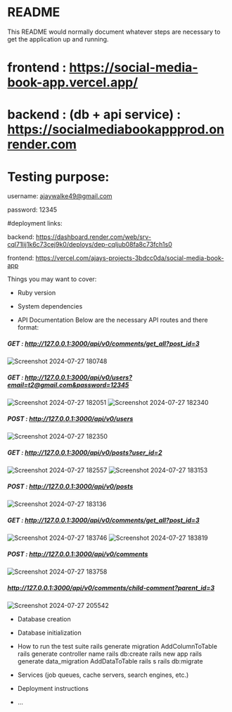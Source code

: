 # README

This README would normally document whatever steps are necessary to get the
application up and running.


# frontend : https://social-media-book-app.vercel.app/
# backend : (db + api service) : https://socialmediabookappprod.onrender.com


# Testing purpose:

username: ajaywalke49@gmail.com

password: 12345


#deployment links:

backend: https://dashboard.render.com/web/srv-cql71lij1k6c73cej9k0/deploys/dep-cqljub08fa8c73fch1s0

frontend: https://vercel.com/ajays-projects-3bdcc0da/social-media-book-app

Things you may want to cover:

* Ruby version

* System dependencies

* API Documentation
Below are the necessary API routes and there format:

##### GET : http://127.0.0.1:3000/api/v0/comments/get_all?post_id=3
![Screenshot 2024-07-27 180748](https://github.com/user-attachments/assets/9e0242cf-b786-4552-ac2e-cf366874d11c)


##### GET : http://127.0.0.1:3000/api/v0/users?email=t2@gmail.com&password=12345
![Screenshot 2024-07-27 182051](https://github.com/user-attachments/assets/635d9115-e7e7-48ef-8c91-bac21e12edda)
![Screenshot 2024-07-27 182340](https://github.com/user-attachments/assets/1cec2d7f-6f38-4720-933c-2bdfe1df217f)


##### POST : http://127.0.0.1:3000/api/v0/users
![Screenshot 2024-07-27 182350](https://github.com/user-attachments/assets/50284f40-47c1-49d0-acfb-aa89d0a909ac)


##### GET : http://127.0.0.1:3000/api/v0/posts?user_id=2
![Screenshot 2024-07-27 182557](https://github.com/user-attachments/assets/f05b56e1-4466-48a7-b6c7-89cead86d679)
![Screenshot 2024-07-27 183153](https://github.com/user-attachments/assets/e490d136-d3ef-4ccf-a1b2-9e4ae9b601b9)

##### POST : http://127.0.0.1:3000/api/v0/posts
![Screenshot 2024-07-27 183136](https://github.com/user-attachments/assets/14ada930-4375-47e3-a51b-b702e3e631df)


##### GET : http://127.0.0.1:3000/api/v0/comments/get_all?post_id=3
![Screenshot 2024-07-27 183746](https://github.com/user-attachments/assets/1eec0e78-6c17-47cc-abad-523e0839e35a)
![Screenshot 2024-07-27 183819](https://github.com/user-attachments/assets/22064ddc-6f13-4f9f-a69a-9849d2757d62)


##### POST : http://127.0.0.1:3000/api/v0/comments
![Screenshot 2024-07-27 183758](https://github.com/user-attachments/assets/59917764-4536-43de-9bb1-62a629ad89db)

##### http://127.0.0.1:3000/api/v0/comments/child-comment?parent_id=3
![Screenshot 2024-07-27 205542](https://github.com/user-attachments/assets/27ab16d7-2027-401c-8d82-cdffadd772a9)

* Database creation

* Database initialization

* How to run the test suite
rails generate migration AddColumnToTable
rails generate controller name
rails db:create
rails new app
rails generate data_migration AddDataToTable
rails s
rails db:migrate

* Services (job queues, cache servers, search engines, etc.)

* Deployment instructions

* ...

